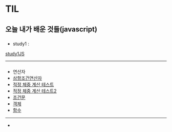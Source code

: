 # TIL
오늘 내가 배운 것들(javascript)   
---------------------------------------
###
- study1 : 

[study1JS](StudyJS1.html)

---------------------------------------
###
- 연산자
- [삼항조건연산자](삼항조건연산자.md)
- [적정 체중 계산 테스트](적정체중테스트.md)
- [적정 체중 계산 테스트2](적정체중테스트2.md)
- [조건문](조건문.md)
- [객체](객체.md)
- [함수](함수.md)
---------------------------------------
- 
